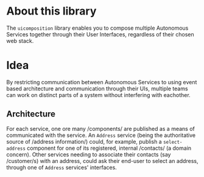 # About this library
The `uicomposition` library enables you to compose multiple Autonomous Services together through their User Interfaces, regardless of their chosen web stack.

# Idea
By restricting communication between Autonomous Services to using event based architecture and communication through their UIs, multiple teams can work on distinct parts of a system without interfering with eachother.

## Architecture
For each service, one ore many /components/ are published as a means of communicated with the service. An `Address` service (being the authoritative source of /address information/) could, for example, publish a `select-address` component for one of its registered, internal /contacts/ (a domain concern). Other services needing to associate their contacts (say /customer/s) with an address, could ask their end-user to select an address, through one of `Address` services' interfaces. 
